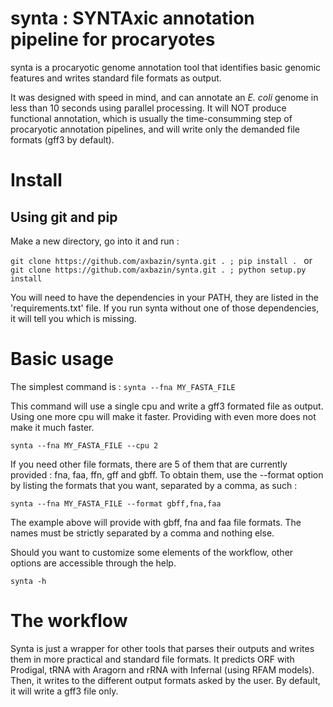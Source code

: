 # synta : SYNTAxic annotation pipeline for procaryotes


synta is a procaryotic genome annotation tool that identifies basic genomic features and writes standard file formats as output.

It was designed with speed in mind, and can annotate an _E. coli_ genome in less than 10 seconds using parallel processing.
It will NOT produce functional annotation, which is usually the time-consumming step of procaryotic annotation pipelines, and will write only the demanded file formats (gff3 by default).

# Install
## Using git and pip
Make a new directory, go into it and run :

`git clone https://github.com/axbazin/synta.git . ; pip install . `
or
`git clone https://github.com/axbazin/synta.git . ; python setup.py install`

You will need to have the dependencies in your PATH, they are listed in the 'requirements.txt' file.
If you run synta without one of those dependencies, it will tell you which is missing.

# Basic usage

The simplest command is :
`synta --fna MY_FASTA_FILE`

This command will use a single cpu and write a gff3 formated file as output.
Using one more cpu will make it faster. Providing with even more does not make it much faster.

`synta --fna MY_FASTA_FILE --cpu 2`

If you need other file formats, there are 5 of them that are currently provided : fna, faa, ffn, gff and gbff.
To obtain them, use the --format option by listing the formats that you want, separated by a comma, as such :

`synta --fna MY_FASTA_FILE --format gbff,fna,faa`

The example above will provide with gbff, fna and faa file formats. The names must be strictly separated by a comma and nothing else.

Should you want to customize some elements of the workflow, other options are accessible through the help.

`synta -h`

# The workflow

Synta is just a wrapper for other tools that parses their outputs and writes them in more practical and standard file formats. It predicts ORF with Prodigal, tRNA with Aragorn and rRNA with Infernal (using RFAM models). Then, it writes to the different output formats asked by the user. By default, it will write a gff3 file only.
